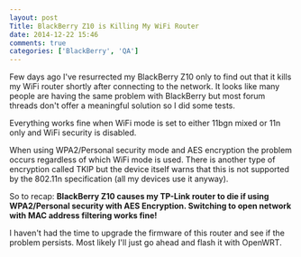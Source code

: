 ```yaml
---
layout: post
Title: BlackBerry Z10 is Killing My WiFi Router
date: 2014-12-22 15:46
comments: true
categories: ['BlackBerry', 'QA']
---
```


Few days ago I've resurrected my BlackBerry Z10 only to find out that it kills
my WiFi router shortly after connecting to the network.
It looks like many people are having the same problem with BlackBerry but most forum
threads don't offer a meaningful solution so I did some tests. 

Everything works fine when WiFi mode is set to either 11bgn mixed or 11n only and
WiFi security is disabled.

When using WPA2/Personal security mode and AES encryption the problem occurs
regardless of which WiFi mode is used. There is another type of encryption called TKIP
but the device itself warns that this is not supported by the 802.11n specification
(all my devices use it anyway).

So to recap:
**BlackBerry Z10 causes my TP-Link router to die if using WPA2/Personal security with
AES Encryption. Switching to open network with MAC address filtering works fine!**

I haven't had the time to upgrade the firmware of this router and see if the problem persists.
Most likely I'll just go ahead and flash it with OpenWRT.
